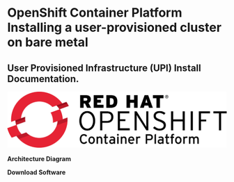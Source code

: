 # OpenShift Container Platform Installing a user-provisioned cluster on bare metal

##  User Provisioned Infrastructure (UPI) Install Documentation.

![alt text](images/OCP_Cover.jpg)

**Architecture Diagram**


**Download Software**
